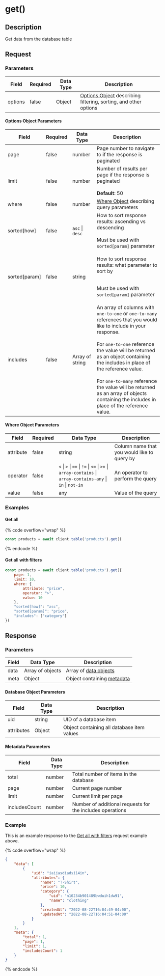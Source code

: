 # get()

## Description

Get data from the database table

## Request

### Parameters

<table><thead><tr><th>Field</th><th data-type="checkbox">Required</th><th>Data Type</th><th>Description</th></tr></thead><tbody><tr><td>options</td><td>false</td><td>Object</td><td><a href="get.md#options-object-parameters">Options Object</a> describing filtering, sorting, and other options</td></tr></tbody></table>

#### Options Object Parameters

<table><thead><tr><th>Field</th><th data-type="checkbox">Required</th><th>Data Type</th><th>Description</th></tr></thead><tbody><tr><td>page</td><td>false</td><td>number</td><td>Page number to navigate to if the response is paginated</td></tr><tr><td>limit</td><td>false</td><td>number</td><td>Number of results per page if the response is paginated<br><br><strong>Default</strong>: 50</td></tr><tr><td>where</td><td>false</td><td>number</td><td><a href="get.md#where-object-parameters">Where Object</a> describing query parameters</td></tr><tr><td>sorted[how]</td><td>false</td><td><code>asc</code> | <code>desc</code></td><td>How to sort response results: ascending vs descending<br><br>Must be used with <code>sorted[param]</code> parameter</td></tr><tr><td>sorted[param]</td><td>false</td><td>string</td><td><p>How to sort response results: what parameter to sort by </p><p><br>Must be used with <code>sorted[param]</code> parameter</p></td></tr><tr><td>includes</td><td>false</td><td>Array of string</td><td>An array of columns with <code>one-to-one</code> or <code>one-to-many</code> references that you would like to include in your response.<br><br>For <code>one-to-one</code> reference the value will be returned as an object containing the includes in place of the reference value.<br><br>For <code>one-to-many</code> reference the value will be returned as an array of objects containing the includes in place of the reference value.</td></tr></tbody></table>

#### Where Object Parameters

<table><thead><tr><th>Field</th><th data-type="checkbox">Required</th><th>Data Type</th><th>Description</th></tr></thead><tbody><tr><td>attribute</td><td>false</td><td>string</td><td>Column name that you would like to query by</td></tr><tr><td>operator</td><td>false</td><td><code>&#x3C;</code> | <code>></code> | <code>==</code> | <code>!=</code> | <code>&#x3C;=</code> | <code>>=</code> | <code>array-contains</code> | <code>array-contains-any</code> | <code>in</code> | <code>not-in</code></td><td>An operator to perform the query</td></tr><tr><td>value</td><td>false</td><td>any</td><td>Value of the query</td></tr></tbody></table>

### Examples

#### Get all

{% code overflow="wrap" %}
```javascript
const products = await client.table('products').get()
```
{% endcode %}

#### Get all with filters

```javascript
const products = await client.table('products').get({
    page: 1,
    limit: 10,
    where: {
        attribute: "price",
        operator: ">",
        value: 10
    },
    "sorted[how]": "asc",
    "sorted[param]": "price",
    "includes": ["category"]
})
```

## Response

### Parameters

| Field | Data Type        | Description                                                |
| ----- | ---------------- | ---------------------------------------------------------- |
| data  | Array of objects | Array of [data objects](get.md#database-object-parameters) |
| meta  | Object           | Object containing [metadata](get.md#metadata-paramers)     |

#### Database Object Parameters

| Field      | Data Type | Description                                |
| ---------- | --------- | ------------------------------------------ |
| uid        | string    | UID of a database item                     |
| attributes | Object    | Object containing all database item values |

#### Metadata Parameters

| Field         | Data Type | Description                                               |
| ------------- | --------- | --------------------------------------------------------- |
| total         | number    | Total number of items in the database                     |
| page          | number    | Current page number                                       |
| limit         | number    | Current limit per page                                    |
| includesCount | number    | Number of additional requests for the includes operations |

### Example

This is an example response to the [Get all with filters](get.md#get-all-with-filters) request example above.

{% code overflow="wrap" %}
```json
{
    "data": [
        {
            "uid": "iaijasdiadsi14in",
            "attributes": {
                "name": "T-Shirt",
                "price": 10,
                "category": {
                    "uid": "n10234b901489bwduih1dw91",
                    "name": "clothing"
                },
                "createdAt": "2022-08-22T16:04:49-04:00",
                "updatedAt": "2022-08-22T16:04:51-04:00"
            }
        }
    ],
    "meta": {
        "total": 1,
        "page": 1,
        "limit": 1,
        "includesCount": 1
    }
}
```
{% endcode %}
